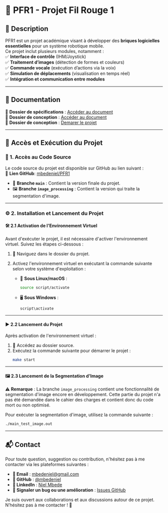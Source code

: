 # 🚀 PFR1 - Projet Fil Rouge 1

## 📌 Description  
PFR1 est un projet académique visant à développer des **briques logicielles essentielles** pour un système robotique mobile.  
Ce projet inclut plusieurs modules, notamment :  
✅ **Interface de contrôle** (IHM/Joystick)  
✅ **Traitement d’images** (détection de formes et couleurs)  
✅ **Commande vocale** (exécution d’actions via la voix)  
✅ **Simulation de déplacements** (visualisation en temps réel)  
✅ **Intégration et communication entre modules**  

---

## 📑 Documentation

📖 **Dossier de spécifications** : [Accéder au document](https://docs.google.com/document/d/12Hq2i1GicSI5481lbBnFl8o8Qk2yvguGwZo9qh0loVM/edit?tab=t.0)  
📖 **Dossier de conception** : [Accéder au document](https://docs.google.com/document/d/1l2uWgT71iv9eLcTDZUwbzRZXGO4OO0VA-hVmc9iGPXo/edit?tab=t.0)  
📖 **Dossier de conception** : [Demarer le projet](https://docs.google.com/document/d/1fP7jNQMx8aDODiHe4AYGTqzctlRfdKvD_wYDVsOZ6c0/edit?tab=t.0)  

---
## 🚀 Accès et Exécution du Projet

### 🔗 1. Accès au Code Source
Le code source du projet est disponible sur GitHub au lien suivant :  
🔗 **Lien GitHub**: [mbedeniel/PFR1](https://github.com/mbedeniel/PFR1)

- 🌟 **Branche `main`** : Contient la version finale du projet.
- 🖼️ **Branche `image_processing`** : Contient la version qui traite la segmentation d'image.

---

### ⚙️ 2. Installation et Lancement du Projet

#### 🛠️ 2.1 Activation de l'Environnement Virtuel
Avant d'exécuter le projet, il est nécessaire d'activer l'environnement virtuel. Suivez les étapes ci-dessous :

1. 📂 Naviguez dans le dossier du projet.
2. Activez l'environnement virtuel en exécutant la commande suivante selon votre système d'exploitation :

   - 🐧 **Sous Linux/macOS** :
     ```bash
     source script/activate
     ```
   - 🖥️ **Sous Windows** :
     ```powershell
     script\activate
     ```

---

#### ▶️ 2.2 Lancement du Projet
Après activation de l'environnement virtuel :

1. 📁 Accédez au dossier source.
2. Exécutez la commande suivante pour démarrer le projet :
   ```bash
   make start
   ```

---

#### 🖼️ 2.3 Lancement de la Segmentation d'Image
⚠️ **Remarque** : La branche `image_processing` contient une fonctionnalité de segmentation d'image encore en développement. Cette partie du projet n'a pas été demandée dans le cahier des charges et contient donc du code mort ou non optimisé.

Pour exécuter la segmentation d'image, utilisez la commande suivante :
```bash
./main_test_image.out
```

---

## 📬 Contact

Pour toute question, suggestion ou contribution, n'hésitez pas à me contacter via les plateformes suivantes :  

- **📧 Email** : [mbedeniel@gmail.com](mailto:mbedeniel@gmail.com)  
- **🐙 GitHub** : [@mbedeniel](https://github.com/mbedeniel)  
- **💼 LinkedIn** : [Niel Mbede](https://www.linkedin.com/in/niel-mbede/)  
- **🐛 Signaler un bug ou une amélioration** : [Issues GitHub](https://github.com/mbedeniel/LesGaulois/issues)  

Je suis ouvert aux collaborations et aux discussions autour de ce projet. N’hésitez pas à me contacter ! 🚀  

